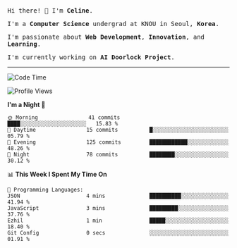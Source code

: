 <p><samp>Hi there! 👋 I'm <b>Celine</b>.</samp></p>
<p><samp>I'm a <b>Computer Science</b> undergrad at KNOU in Seoul, <b>Korea</b>.</samp></p>
<p><samp>I'm passionate about <b>Web Development</b>, <b>Innovation</b>, and <b>Learning</b>.</samp></p>
<p><samp>I'm currently working on <b>AI Doorlock Project</b>.</samp></p>
<hr>

<!--START_SECTION:celine-->
![Code Time](http://img.shields.io/badge/Code%20Time-57%20hrs%2027%20mins-blue)

![Profile Views](http://img.shields.io/badge/Profile%20Views-1-blue)

**I'm a Night 🦉** 

```text
🌞 Morning                41 commits          ████░░░░░░░░░░░░░░░░░░░░░   15.83 % 
🌆 Daytime                15 commits          █░░░░░░░░░░░░░░░░░░░░░░░░   05.79 % 
🌃 Evening                125 commits         ████████████░░░░░░░░░░░░░   48.26 % 
🌙 Night                  78 commits          ████████░░░░░░░░░░░░░░░░░   30.12 % 
```


📊 **This Week I Spent My Time On** 

```text
💬 Programming Languages: 
JSON                     4 mins              ██████████░░░░░░░░░░░░░░░   41.94 % 
JavaScript               3 mins              █████████░░░░░░░░░░░░░░░░   37.76 % 
Ezhil                    1 min               █████░░░░░░░░░░░░░░░░░░░░   18.40 % 
Git Config               0 secs              ░░░░░░░░░░░░░░░░░░░░░░░░░   01.91 % 
```


<!--END_SECTION:celine-->
